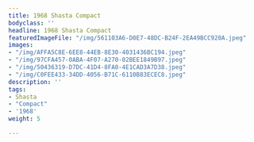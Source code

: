 ```yaml
---
title: 1968 Shasta Compact
bodyclass: ''
headline: 1968 Shasta Compact
featuredImageFile: "/img/561103A6-D0E7-48DC-B24F-2EA49BCC920A.jpeg"
images:
- "/img/AFFA5C8E-6EE8-44EB-8E30-4031436BC194.jpeg"
- "/img/97CFA457-0ABA-4F07-A270-02BEE1849B97.jpeg"
- "/img/50436319-D7DC-41D4-8FA0-4E1CAD3A7D38.jpeg"
- "/img/C0FEE433-34DD-4056-B71C-6110B83ECEC8.jpeg"
description: ''
tags:
- Shasta
- "Compact"
- '1968'
weight: 5

---
```

